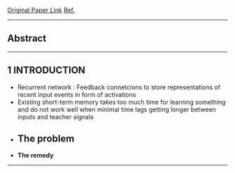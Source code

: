 [Original Paper Link](https://www.researchgate.net/publication/13853244_Long_Short-term_Memory)
[Ref.]()

---

## Abstract

---

## 1 INTRODUCTION

- Recurrent network : Feedback connetcions to store representations of recent input events in form of activations
- Existing short-term memory takes too much time for learning something and do not work well when minimal time lags getting longer between inputs and teacher signals
- **The problem**
	- 
- **The remedy**

---
